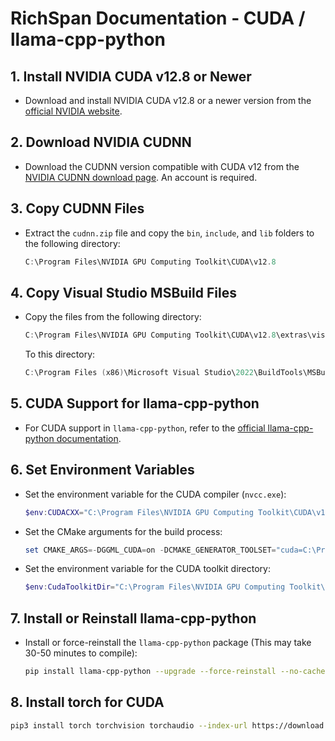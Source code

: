 # RichSpan Documentation -  CUDA / llama-cpp-python

## 1. Install NVIDIA CUDA v12.8 or Newer

- Download and install NVIDIA CUDA v12.8 or a newer version from the [official NVIDIA website](https://developer.nvidia.com/cuda-downloads).

## 2. Download NVIDIA CUDNN

- Download the CUDNN version compatible with CUDA v12 from the [NVIDIA CUDNN download page](https://developer.nvidia.com/cudnn). An account is required.

## 3. Copy CUDNN Files

- Extract the `cudnn.zip` file and copy the `bin`, `include`, and `lib` folders to the following directory:

  ```powershell
  C:\Program Files\NVIDIA GPU Computing Toolkit\CUDA\v12.8
  ```

## 4. Copy Visual Studio MSBuild Files

- Copy the files from the following directory:

  ```powershell
  C:\Program Files\NVIDIA GPU Computing Toolkit\CUDA\v12.8\extras\visual_studio_integration\MSBuildExtensions
  ```

  To this directory:

  ```powershell
  C:\Program Files (x86)\Microsoft Visual Studio\2022\BuildTools\MSBuild\Microsoft\VC\v170\BuildCustomizations
  ```

## 5. CUDA Support for llama-cpp-python

- For CUDA support in `llama-cpp-python`, refer to the [official llama-cpp-python documentation](https://github.com/abetlen/llama-cpp-python).

## 6. Set Environment Variables

- Set the environment variable for the CUDA compiler (`nvcc.exe`):

  ```powershell
  $env:CUDACXX="C:\Program Files\NVIDIA GPU Computing Toolkit\CUDA\v12.8\bin\nvcc.exe"
  ```

- Set the CMake arguments for the build process:

  ```powershell
  set CMAKE_ARGS=-DGGML_CUDA=on -DCMAKE_GENERATOR_TOOLSET="cuda=C:\Program Files\NVIDIA GPU Computing Toolkit\CUDA\v12.8"
  ```

- Set the environment variable for the CUDA toolkit directory:

  ```powershell
  $env:CudaToolkitDir="C:\Program Files\NVIDIA GPU Computing Toolkit\CUDA\v12.8\"
  ```

## 7. Install or Reinstall llama-cpp-python

- Install or force-reinstall the `llama-cpp-python` package (This may take 30-50 minutes to compile):

  ```bash
  pip install llama-cpp-python --upgrade --force-reinstall --no-cache-dir --verbose
  ```

## 8. Install torch for CUDA

  ```bash
  pip3 install torch torchvision torchaudio --index-url https://download.pytorch.org/whl/cu124
  ```
